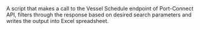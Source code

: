A script that makes a call to the Vessel Schedule endpoint of Port-Connect API, filters through the response based on desired search parameters and writes the output into Excel spreadsheet.
